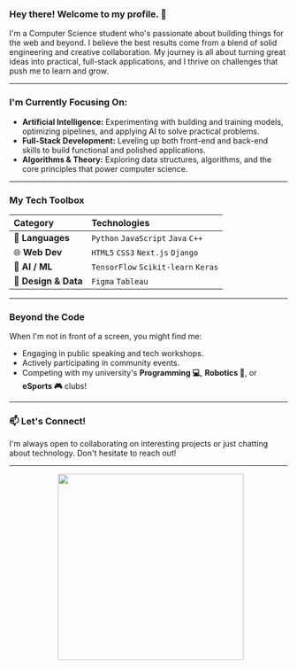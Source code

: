 ### Hey there! Welcome to my profile. 👋

I'm a Computer Science student who's passionate about building things for the web and beyond. I believe the best results come from a blend of solid engineering and creative collaboration. My journey is all about turning great ideas into practical, full-stack applications, and I thrive on challenges that push me to learn and grow.

---

### I'm Currently Focusing On:

* **Artificial Intelligence:** Experimenting with building and training models, optimizing pipelines, and applying AI to solve practical problems.
* **Full-Stack Development:** Leveling up both front-end and back-end skills to build functional and polished applications.
* **Algorithms & Theory:** Exploring data structures, algorithms, and the core principles that power computer science.

---

### My Tech Toolbox

| Category          | Technologies                                     |
| :---------------- | :----------------------------------------------- |
| 🚀 **Languages** | `Python` `JavaScript` `Java` `C++`               |
| 🌐 **Web Dev** | `HTML5` `CSS3` `Next.js` `Django`                |
| 🤖 **AI / ML** | `TensorFlow` `Scikit-learn` `Keras`              |
| 🎨 **Design & Data** | `Figma` `Tableau`                                |

---

### Beyond the Code

When I'm not in front of a screen, you might find me:

* Engaging in public speaking and tech workshops.
* Actively participating in community events.
* Competing with my university's **Programming 💻**, **Robotics 🤖**, or **eSports 🎮** clubs!

---

### 📫 Let's Connect!

I'm always open to collaborating on interesting projects or just chatting about technology. Don't hesitate to reach out!

---

<p align="center">
  <img src="https://media1.tenor.com/m/AmywSTa7FKMAAAAd/hiii-cat.gif" width="336">
</p>
